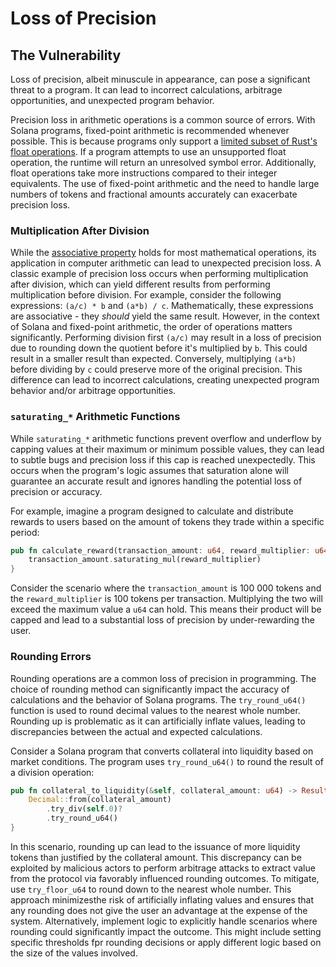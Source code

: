 # Loss of Precision
## The Vulnerability
Loss of precision, albeit minuscule in appearance, can pose a significant threat to a program. It can lead to incorrect calculations, 
arbitrage opportunities, and unexpected program behavior.

Precision loss in arithmetic operations is a common source of errors. With Solana programs, fixed-point arithmetic is recommended whenever
possible. This is because programs only support a [limited subset of Rust's float operations](https://solana.com/docs/programs/limitations#float-rust-types-support).
If a program attempts to use an unsupported float operation, the runtime will return an unresolved symbol error. Additionally, float operations
take more instructions compared to their integer equivalents. The use of fixed-point arithmetic and the need to handle large numbers of tokens
and fractional amounts accurately can exacerbate precision loss.

### Multiplication After Division
While the [associative property](https://en.wikipedia.org/wiki/Associative_property) holds for most mathematical operations, its application in
computer arithmetic can lead to unexpected precision loss. A classic example of precision loss occurs when performing multiplication after division, which
can yield different results from performing multiplication before division. For example, consider the following expressions: `(a/c) * b` and `(a*b) / c`. 
Mathematically, these expressions are associative - they *should* yield the same result. However, in the context of Solana and fixed-point arithmetic, the order 
of operations matters significantly. Performing division first `(a/c)` may result in a loss of precision due to rounding down the quotient before it's
multiplied by `b`. This could result in a smaller result than expected. Conversely, multiplying `(a*b)` before dividing by `c` could preserve more of 
the original precision. This difference can lead to incorrect calculations, creating unexpected program behavior and/or arbitrage opportunities.

### `saturating_*` Arithmetic Functions
While `saturating_*` arithmetic functions prevent overflow and underflow by capping values at their maximum or minimum possible values, they can lead to
subtle bugs and precision loss if this cap is reached unexpectedly. This occurs when the program's logic assumes that saturation alone will guarantee an
accurate result and ignores handling the potential loss of precision or accuracy. 

For example, imagine a program designed to calculate and distribute rewards to users based on the amount of tokens they trade within a specific period:
```rust
pub fn calculate_reward(transaction_amount: u64, reward_multiplier: u64) -> u64 {
    transaction_amount.saturating_mul(reward_multiplier)
}
```
Consider the scenario where the `transaction_amount` is 100 000 tokens and the `reward_multiplier` is 100 tokens per transaction. Multiplying the two will exceed the
maximum value a `u64` can hold. This means their product will be capped and lead to a substantial loss of precision by under-rewarding the user.

### Rounding Errors
Rounding operations are a common loss of precision in programming. The choice of rounding method can significantly impact the accuracy of calculations and the behavior of 
Solana programs. The `try_round_u64()` function is used to round decimal values to the nearest whole number. Rounding up is problematic as it can artificially inflate
values, leading to discrepancies between the actual and expected calculations.

Consider a Solana program that converts collateral into liquidity based on market conditions. The program uses `try_round_u64()` to round the result of a division operation:
```rust
pub fn collateral_to_liquidity(&self, collateral_amount: u64) -> Result<u64, ProgramError> {
    Decimal::from(collateral_amount)
        .try_div(self.0)?
        .try_round_u64()
}
```
In this scenario, rounding up can lead to the issuance of more liquidity tokens than justified by the collateral amount. This discrepancy can be exploited by malicious
actors to perform arbitrage attacks to extract value from the protocol via favorably influenced rounding outcomes. To mitigate, use `try_floor_u64` to round down to the
nearest whole number. This approach minimizesthe risk of artificially inflating values and ensures that any rounding does not give the user an advantage at the expense
of the system. Alternatively, implement logic to explicitly handle scenarios where rounding could significantly impact the outcome. This might include setting specific
thresholds fpr rounding decisions or apply different logic based on the size of the values involved.